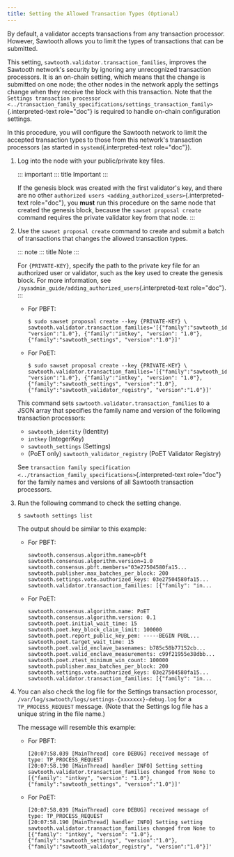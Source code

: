 ```yaml
---
title: Setting the Allowed Transaction Types (Optional)
---
```


By default, a validator accepts transactions from any transaction
processor. However, Sawtooth allows you to limit the types of
transactions that can be submitted.

This setting, `sawtooth.validator.transaction_families`, improves the
Sawtooth network\'s security by ignoring any unrecognized transaction
processors. It is an on-chain setting, which means that the change is
submitted on one node; the other nodes in the network apply the settings
change when they receive the block with this transaction. Note that the
`Settings transaction processor <../transaction_family_specifications/settings_transaction_family>`{.interpreted-text
role="doc"} is required to handle on-chain configuration settings.

In this procedure, you will configure the Sawtooth network to limit the
accepted transaction types to those from this network\'s transaction
processors (as started in `systemd`{.interpreted-text role="doc"}).

1.  Log into the node with your public/private key files.

    ::: important
    ::: title
    Important
    :::

    If the genesis block was created with the first validator\'s key,
    and there are no other
    `authorized users <adding_authorized_users>`{.interpreted-text
    role="doc"}, you **must** run this procedure on the same node that
    created the genesis block, because the `sawset proposal create`
    command requires the private validator key from that node.
    :::

2.  Use the `sawset proposal create` command to create and submit a
    batch of transactions that changes the allowed transaction types.

    ::: note
    ::: title
    Note
    :::

    For `{PRIVATE-KEY}`, specify the path to the private key file for an
    authorized user or validator, such as the key used to create the
    genesis block. For more information, see
    `/sysadmin_guide/adding_authorized_users`{.interpreted-text
    role="doc"}.
    :::

    -   For PBFT:

        ``` console
        $ sudo sawset proposal create --key {PRIVATE-KEY} \
        sawtooth.validator.transaction_families='[{"family":"sawtooth_identity", "version":"1.0"}, {"family":"intkey", "version": "1.0"}, {"family":"sawtooth_settings", "version":"1.0"}]'
        ```

    -   For PoET:

        ``` console
        $ sudo sawset proposal create --key {PRIVATE-KEY} \
        sawtooth.validator.transaction_families='[{"family":"sawtooth_identity", "version":"1.0"}, {"family":"intkey", "version": "1.0"}, {"family":"sawtooth_settings", "version":"1.0"}, {"family":"sawtooth_validator_registry", "version":"1.0"}]'
        ```

    This command sets `sawtooth.validator.transaction_families` to a
    JSON array that specifies the family name and version of the
    following transaction processors:

    -   `sawtooth_identity` (Identity)
    -   `intkey` (IntegerKey)
    -   `sawtooth_settings` (Settings)
    -   (PoET only) `sawtooth_validator_registry` (PoET Validator
        Registry)

    See
    `transaction family specification <../transaction_family_specifications>`{.interpreted-text
    role="doc"} for the family names and versions of all Sawtooth
    transaction processors.

3.  Run the following command to check the setting change.

    ``` console
    $ sawtooth settings list
    ```

    The output should be similar to this example:

    -   For PBFT:

        ``` console
        sawtooth.consensus.algorithm.name=pbft
        sawtooth.consensus.algorithm.version=1.0
        sawtooth.consensus.pbft.members="03e27504580fa15...
        sawtooth.publisher.max_batches_per_block: 200
        sawtooth.settings.vote.authorized_keys: 03e27504580fa15...
        sawtooth.validator.transaction_families: [{"family": "in...
        ```

    -   For PoET:

        ``` console
        sawtooth.consensus.algorithm.name: PoET
        sawtooth.consensus.algorithm.version: 0.1
        sawtooth.poet.initial_wait_time: 15
        sawtooth.poet.key_block_claim_limit: 100000
        sawtooth.poet.report_public_key_pem: -----BEGIN PUBL...
        sawtooth.poet.target_wait_time: 15
        sawtooth.poet.valid_enclave_basenames: b785c58b77152cb...
        sawtooth.poet.valid_enclave_measurements: c99f21955e38dbb...
        sawtooth.poet.ztest_minimum_win_count: 100000
        sawtooth.publisher.max_batches_per_block: 200
        sawtooth.settings.vote.authorized_keys: 03e27504580fa15...
        sawtooth.validator.transaction_families: [{"family": "in...
        ```

4.  You can also check the log file for the Settings transaction
    processor, `/var/log/sawtooth/logs/settings-{xxxxxxx}-debug.log` for
    a `TP_PROCESS_REQUEST` message. (Note that the Settings log file has
    a unique string in the file name.)

    The message will resemble this example:

    -   For PBFT:

        ``` none
        [20:07:58.039 [MainThread] core DEBUG] received message of type: TP_PROCESS_REQUEST
        [20:07:58.190 [MainThread] handler INFO] Setting setting sawtooth.validator.transaction_families changed from None to [{"family": "intkey", "version": "1.0"}, {"family":"sawtooth_settings", "version":"1.0"}]'
        ```

    -   For PoET:

        ``` none
        [20:07:58.039 [MainThread] core DEBUG] received message of type: TP_PROCESS_REQUEST
        [20:07:58.190 [MainThread] handler INFO] Setting setting sawtooth.validator.transaction_families changed from None to [{"family": "intkey", "version": "1.0"}, {"family":"sawtooth_settings", "version":"1.0"}, {"family":"sawtooth_validator_registry", "version":"1.0"}]'
        ```

<!--
  Licensed under Creative Commons Attribution 4.0 International License
  https://creativecommons.org/licenses/by/4.0/
-->
